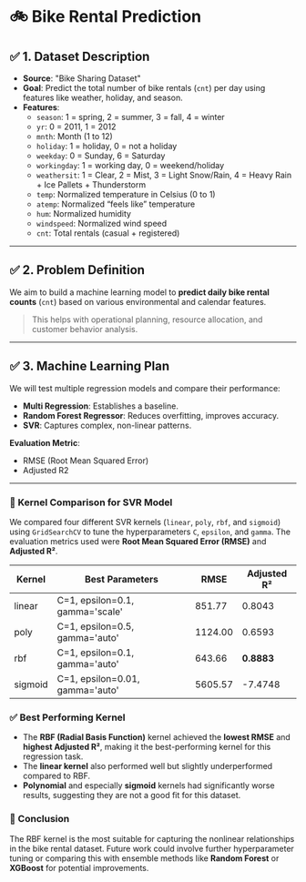 # 🚲 Bike Rental Prediction

## ✅ 1. Dataset Description

- **Source**: "Bike Sharing Dataset"
- **Goal**: Predict the total number of bike rentals (`cnt`) per day using features like weather, holiday, and season.
- **Features**:
  - `season`: 1 = spring, 2 = summer, 3 = fall, 4 = winter  
  - `yr`: 0 = 2011, 1 = 2012  
  - `mnth`: Month (1 to 12)  
  - `holiday`: 1 = holiday, 0 = not a holiday  
  - `weekday`: 0 = Sunday, 6 = Saturday  
  - `workingday`: 1 = working day, 0 = weekend/holiday  
  - `weathersit`: 1 = Clear, 2 = Mist, 3 = Light Snow/Rain, 4 = Heavy Rain + Ice Pallets + Thunderstorm
  - `temp`: Normalized temperature in Celsius (0 to 1)  
  - `atemp`: Normalized “feels like” temperature  
  - `hum`: Normalized humidity  
  - `windspeed`: Normalized wind speed  
  - `cnt`: Total rentals (casual + registered)

---

## ✅ 2. Problem Definition

We aim to build a machine learning model to **predict daily bike rental counts** (`cnt`) based on various environmental and calendar features.

> This helps with operational planning, resource allocation, and customer behavior analysis.

---

## ✅ 3. Machine Learning Plan

We will test multiple regression models and compare their performance:

- **Multi Regression**: Establishes a baseline.
- **Random Forest Regressor**: Reduces overfitting, improves accuracy.
- **SVR**: Captures complex, non-linear patterns.

**Evaluation Metric**:  
- RMSE (Root Mean Squared Error)
- Adjusted R2
---


### 🔁 Kernel Comparison for SVR Model

We compared four different SVR kernels (`linear`, `poly`, `rbf`, and `sigmoid`) using `GridSearchCV` to tune the hyperparameters `C`, `epsilon`, and `gamma`. The evaluation metrics used were **Root Mean Squared Error (RMSE)** and **Adjusted R²**.

| Kernel   | Best Parameters                         | RMSE    | Adjusted R² |
|----------|------------------------------------------|---------|-------------|
| linear   | C=1, epsilon=0.1, gamma='scale'          | 851.77  | 0.8043      |
| poly     | C=1, epsilon=0.5, gamma='auto'           | 1124.00 | 0.6593      |
| rbf      | C=1, epsilon=0.1, gamma='auto'           | 643.66  | **0.8883**  |
| sigmoid  | C=1, epsilon=0.01, gamma='auto'          | 5605.57 | -7.4748     |

### ✅ Best Performing Kernel
- The **RBF (Radial Basis Function)** kernel achieved the **lowest RMSE** and **highest Adjusted R²**, making it the best-performing kernel for this regression task.
- The **linear kernel** also performed well but slightly underperformed compared to RBF.
- **Polynomial** and especially **sigmoid** kernels had significantly worse results, suggesting they are not a good fit for this dataset.

### 🎯 Conclusion
The RBF kernel is the most suitable for capturing the nonlinear relationships in the bike rental dataset. Future work could involve further hyperparameter tuning or comparing this with ensemble methods like **Random Forest** or **XGBoost** for potential improvements.
